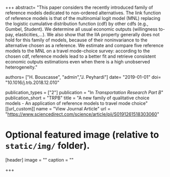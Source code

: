 +++
abstract= "This paper considers the recently introduced family of reference models dedicated to non-ordered alternatives. The link function of reference models is that of the multinomial logit model (MNL) replacing the logistic cumulative distribution function (cdf) by other cdfs (e.g., Gumbel, Student). We determine all usual economic outputs (willingness to-pay, elasticities,...). We also show that the IIA property generally does not hold for this family of models, because of their noninvariance to the alternative chosen as a reference. We estimate and compare five reference models to the MNL on a travel mode-choice survey: according to the chosen cdf, reference models lead to a better fit and retrieve consistent economic outputs estimations even when there is a high unobserved heterogeneity."

authors= ["H. Bouscasse", "admin","J. Peyhardi"]
date= "2019-01-01"
doi= "10.1016/j.trb.2018.12.010"

publication_types = ["2"]
publication = "In *Transportation Research Part B*"
publication_short = "TRPB"
title = "A new family of qualitative choice models - An application of reference models to travel mode choice"
[[url_custom]]
name = "View Journal Article"
url = "https://www.sciencedirect.com/science/article/pii/S0191261518303060"
# Optional featured image (relative to `static/img/` folder).
[header]
image = ""
caption = ""

+++

